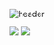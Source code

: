 ![header](https://capsule-render.vercel.app/api?type=Slice&color=auto&height=300&section=header&text=Hi%20MingiHub&fontSize=90)

<a href="https://www.facebook.com/profile.php?id=100005521683482" target="_blank"><img src="https://img.shields.io/badge/FACEBOOK-1877F2?style=flat-square&logo=[Facebook]&logoColor=white"/></a> 
<a href="[https://www.instagram.com/m.ingi]" target="_blank"><img src="https://img.shields.io/badge/INSTARGRAM-E4405F?style=flat-square&logo=[Instagram]&logoColor=RED"/></a>
